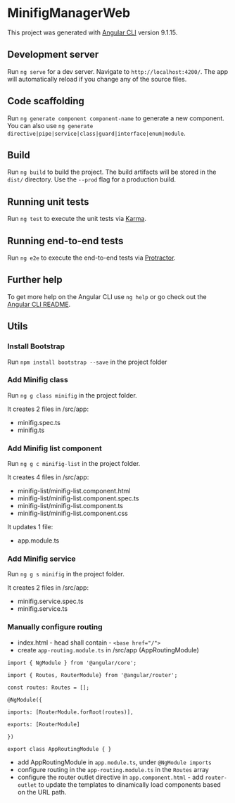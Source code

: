 # MinifigManagerWeb

This project was generated with [Angular CLI](https://github.com/angular/angular-cli) version 9.1.15.

## Development server

Run `ng serve` for a dev server. Navigate to `http://localhost:4200/`. The app will automatically reload if you change any of the source files.

## Code scaffolding

Run `ng generate component component-name` to generate a new component. You can also use `ng generate directive|pipe|service|class|guard|interface|enum|module`.

## Build

Run `ng build` to build the project. The build artifacts will be stored in the `dist/` directory. Use the `--prod` flag for a production build.

## Running unit tests

Run `ng test` to execute the unit tests via [Karma](https://karma-runner.github.io).

## Running end-to-end tests

Run `ng e2e` to execute the end-to-end tests via [Protractor](http://www.protractortest.org/).

## Further help

To get more help on the Angular CLI use `ng help` or go check out the [Angular CLI README](https://github.com/angular/angular-cli/blob/master/README.md).

## Utils

### Install Bootstrap

Run `npm install bootstrap --save` in the project folder

### Add Minifig class

Run `ng g class minifig` in the project folder. 

It creates 2 files in /src/app:

- minifig.spec.ts
- minifig.ts

### Add Minifig list component

Run `ng g c minifig-list` in the project folder.

It creates 4 files in /src/app:

- minifig-list/minifig-list.component.html
- minifig-list/minifig-list.component.spec.ts
- minifig-list/minifig-list.component.ts
- minifig-list/minifig-list.component.css

It updates 1 file:

- app.module.ts

### Add Minifig service

Run `ng g s minifig` in the project folder.

It creates 2 files in /src/app:

- minifig.service.spec.ts
- minifig.service.ts

### Manually configure routing

- index.html - head shall contain - `<base href="/">`
- create `app-routing.module.ts` in /src/app (AppRoutingModule)

`import { NgModule } from '@angular/core';`

`import { Routes, RouterModule} from '@angular/router';`

`const routes: Routes = [];`

`@NgModule({`

`imports: [RouterModule.forRoot(routes)],`

`exports: [RouterModule]`

`})`

`export class AppRoutingModule { }`

- add AppRoutingModule in `app.module.ts`, under `@NgModule imports`
- configure routing in the `app-routing.module.ts` in the `Routes` array
- configure the router outlet directive in `app.component.html` - add `router-outlet` to update the templates to dinamically load components based on the URL path.
